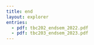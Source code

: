 ```yaml
---
title: end
layout: explorer
entries:
  - pdf: tbc202_endsem_2022.pdf
  - pdf: tbc203_endsem_2023.pdf
---
```

